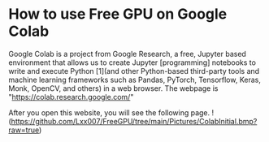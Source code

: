 # How to use Free GPU on Google Colab

Google Colab is a project from Google Research, a free, Jupyter based environment that allows us to create Jupyter [programming] notebooks to write and execute Python [1](and other Python-based third-party tools and machine learning frameworks such as Pandas, PyTorch, Tensorflow, Keras, Monk, OpenCV, and others) in a web browser.
The webpage is "https://colab.research.google.com/"

After you open this website, you will see the following page.
!(https://github.com/Lxx007/FreeGPU/tree/main/Pictures/ColabInitial.bmp?raw=true)
